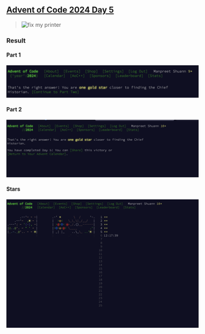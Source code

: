 ## [Advent of Code 2024 Day 5](https://adventofcode.com/2024/day/5)

> ![fix my printer](https://i.redd.it/2agiww5l7z4e1.jpeg)

### Result

#### Part 1

![Part1](part-1.png)

#### Part 2

![Part2](part-2.png)

#### Stars

![Stars](stars.png)
